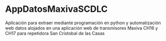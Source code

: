 # AppDatosMaxivaSCDLC
Aplicación para extraer mediante programación en python y automatización web datos alojados en una aplicación web de transmisores Maxiva CH16 y CH17 para repetidora San Cristobal de las Casas
